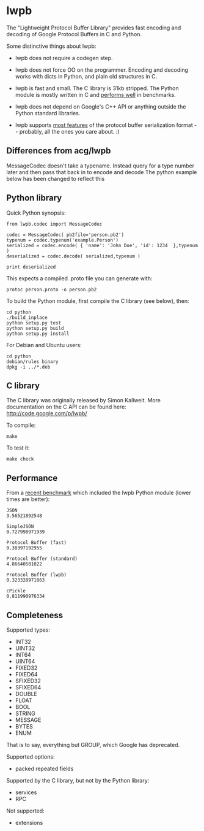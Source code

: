 lwpb
====

The "Lightweight Protocol Buffer Library" provides fast encoding and decoding of Google Protocol Buffers in C and Python.

Some distinctive things about lwpb:

  * lwpb does not require a codegen step.

  * lwpb does not force OO on the programmer. Encoding and decoding works with dicts in Python, and plain old structures in C.

  * lwpb is fast and small. The C library is 31kb stripped. The Python module is mostly written in C and [performs well](#performance) in benchmarks.

  * lwpb does not depend on Google's C++ API or anything outside the Python standard libraries.

  * lwpb supports [most features](#completeness) of the protocol buffer serialization format -- probably, all the ones you care about. :)

Differences from acg/lwpb
-------------------------
MessageCodec doesn't take a typename. 
Instead query for a type number later and then pass that back in to encode and decode
The python example below has been changed to reflect this


Python library
--------------

Quick Python synopsis:

    from lwpb.codec import MessageCodec

    codec = MessageCodec( pb2file='person.pb2')
    typenum = codec.typenum('example.Person')
    serialized = codec.encode( { 'name': 'John Doe', 'id': 1234  },typenum )
    deserialized = codec.decode( serialized,typenum )

    print deserialized

This expects a compiled .proto file you can generate with:

    protoc person.proto -o person.pb2

To build the Python module, first compile the C library (see below), then:

    cd python
    ./build_inplace
    python setup.py test
    python setup.py build
    python setup.py install

For Debian and Ubuntu users:

    cd python
    debian/rules binary
    dpkg -i ../*.deb

C library
---------

The C library was originally released by Simon Kallweit. More documentation on the C API can be found here: [ http://code.google.com/p/lwpb/ ](http://code.google.com/p/lwpb/)

To compile:

    make

To test it:

    make check

<span id="performance"></span>

Performance
-----------

From a [recent benchmark][fastpb-benchmark] which included the lwpb Python module (lower times are better):

    JSON
    3.56521892548

    SimpleJSON 
    0.727998971939

    Protocol Buffer (fast)
    0.38397192955

    Protocol Buffer (standard)
    4.86640501022

    Protocol Buffer (lwpb)
    0.323328971863

    cPickle
    0.811990976334

[fastpb-benchmark]: https://github.com/Greplin/fast-python-pb/tree/master/benchmark

<span id="completeness"></span>

Completeness
------------

Supported types:

  * INT32
  * UINT32
  * INT64
  * UINT64
  * FIXED32
  * FIXED64
  * SFIXED32
  * SFIXED64
  * DOUBLE
  * FLOAT
  * BOOL
  * STRING
  * MESSAGE
  * BYTES
  * ENUM

That is to say, everything but GROUP, which Google has deprecated.

Supported options:

  * packed repeated fields

Supported by the C library, but not by the Python library:

  * services
  * RPC

Not supported:

  * extensions


